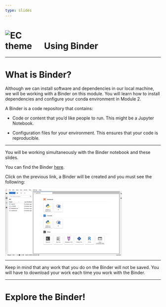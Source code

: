 ```yaml
---
type: slides
---
```


<div><h1><img src="https://github.com/throughput-ec/ec-workshops/blob/main/static/module1/00_ec_slide1?raw=true" alt="EC theme" width=25% align="left"/> <br>Using Binder</h1></div>

---

# What is Binder?

Although we can install software and dependencies in our local machine, we will be working with a Binder on this module.
You will learn how to install dependencies and configure your conda environment in Module 2.

A Binder is a code repository that contains:

- Code or content that you’d like people to run. This might be a Jupyter Notebook.

- Configuration files for your environment. This ensures that your code is reproducible.

---

You will be working simultaneously with the Binder notebook and these slides.

You can find the Binder [here](https://mybinder.org/v2/gh/throughput-ec/ec-binder/HEAD).

Click on the previous link, a Binder will be created and you must see the following:

<img src="https://github.com/throughput-ec/ec-workshops/blob/main/static/module1/02_binder.png?raw=true" alt="Jupyter Notebook shot" width=75% align="center">

---

Keep in mind that any work that you do on the Binder will not be saved.
You will have to download your work each time you work with the Binder.

---

# Explore the Binder!
